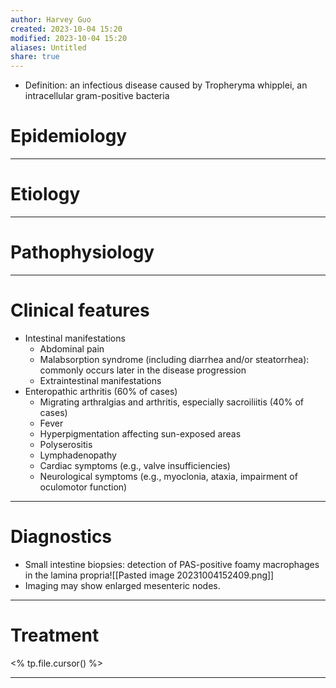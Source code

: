 ```yaml
---
author: Harvey Guo
created: 2023-10-04 15:20
modified: 2023-10-04 15:20
aliases: Untitled
share: true
---
```

- Definition: an infectious disease caused by Tropheryma whipplei, an intracellular gram-positive bacteria
# Epidemiology


---
# Etiology


---
# Pathophysiology


---
# Clinical features
- Intestinal manifestations
	- Abdominal pain
	- Malabsorption syndrome (including diarrhea and/or steatorrhea): commonly occurs later in the disease progression 
	- Extraintestinal manifestations
- Enteropathic arthritis (60% of cases) 
	- Migrating arthralgias and arthritis, especially sacroiliitis (40% of cases)
	- Fever
	- Hyperpigmentation affecting sun-exposed areas
	- Polyserositis
	- Lymphadenopathy
	- Cardiac symptoms (e.g., valve insufficiencies)
	- Neurological symptoms (e.g., myoclonia, ataxia, impairment of oculomotor function)

---
# Diagnostics
- Small intestine biopsies: detection of PAS-positive foamy macrophages in the lamina propria![[Pasted image 20231004152409.png]]
- Imaging may show enlarged mesenteric nodes.

---
# Treatment
<% tp.file.cursor() %>

---
